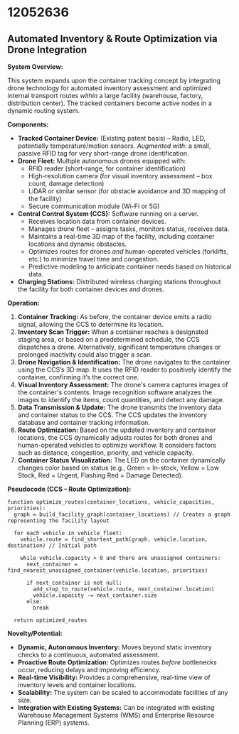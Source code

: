 # 12052636

## Automated Inventory & Route Optimization via Drone Integration

**System Overview:**

This system expands upon the container tracking concept by integrating drone technology for automated inventory assessment and optimized internal transport routes *within* a large facility (warehouse, factory, distribution center).  The tracked containers become active nodes in a dynamic routing system.

**Components:**

*   **Tracked Container Device:**  (Existing patent basis) – Radio, LED, potentially temperature/motion sensors.  *Augmented with:* a small, passive RFID tag for very short-range drone identification.
*   **Drone Fleet:**  Multiple autonomous drones equipped with:
    *   RFID reader (short-range, for container identification)
    *   High-resolution camera (for visual inventory assessment – box count, damage detection)
    *   LiDAR or similar sensor (for obstacle avoidance and 3D mapping of the facility)
    *   Secure communication module (Wi-Fi or 5G)
*   **Central Control System (CCS):**  Software running on a server.
    *   Receives location data from container devices.
    *   Manages drone fleet – assigns tasks, monitors status, receives data.
    *   Maintains a real-time 3D map of the facility, including container locations and dynamic obstacles.
    *   Optimizes routes for drones *and* human-operated vehicles (forklifts, etc.) to minimize travel time and congestion.
    *   Predictive modeling to anticipate container needs based on historical data.
*   **Charging Stations:** Distributed wireless charging stations throughout the facility for both container devices and drones.

**Operation:**

1.  **Container Tracking:** As before, the container device emits a radio signal, allowing the CCS to determine its location.
2.  **Inventory Scan Trigger:** When a container reaches a designated staging area, or based on a predetermined schedule, the CCS dispatches a drone. Alternatively, significant temperature changes or prolonged inactivity could also trigger a scan.
3.  **Drone Navigation & Identification:** The drone navigates to the container using the CCS’s 3D map. It uses the RFID reader to positively identify the container, confirming it’s the correct one.
4.  **Visual Inventory Assessment:** The drone's camera captures images of the container's contents. Image recognition software analyzes the images to identify the items, count quantities, and detect any damage.
5.  **Data Transmission & Update:** The drone transmits the inventory data and container status to the CCS. The CCS updates the inventory database and container tracking information.
6.  **Route Optimization:** Based on the updated inventory and container locations, the CCS dynamically adjusts routes for both drones and human-operated vehicles to optimize workflow. It considers factors such as distance, congestion, priority, and vehicle capacity.
7. **Container Status Visualization:** The LED on the container dynamically changes color based on status (e.g., Green = In-stock, Yellow = Low Stock, Red = Urgent, Flashing Red = Damage Detected).

**Pseudocode (CCS – Route Optimization):**

```
function optimize_routes(container_locations, vehicle_capacities, priorities):
  graph = build_facility_graph(container_locations) // Creates a graph representing the facility layout
  
  for each vehicle in vehicle_fleet:
    vehicle.route = find_shortest_path(graph, vehicle.location, destination) // Initial path
    
    while vehicle.capacity > 0 and there are unassigned containers:
      next_container = find_nearest_unassigned_container(vehicle.location, priorities)
      
      if next_container is not null:
        add_stop_to_route(vehicle.route, next_container.location)
        vehicle.capacity -= next_container.size
      else:
        break
  
  return optimized_routes
```

**Novelty/Potential:**

*   **Dynamic, Autonomous Inventory:**  Moves beyond static inventory checks to a continuous, automated assessment.
*   **Proactive Route Optimization:**  Optimizes routes *before* bottlenecks occur, reducing delays and improving efficiency.
*   **Real-time Visibility:** Provides a comprehensive, real-time view of inventory levels and container locations.
*   **Scalability:**  The system can be scaled to accommodate facilities of any size.
*   **Integration with Existing Systems:** Can be integrated with existing Warehouse Management Systems (WMS) and Enterprise Resource Planning (ERP) systems.